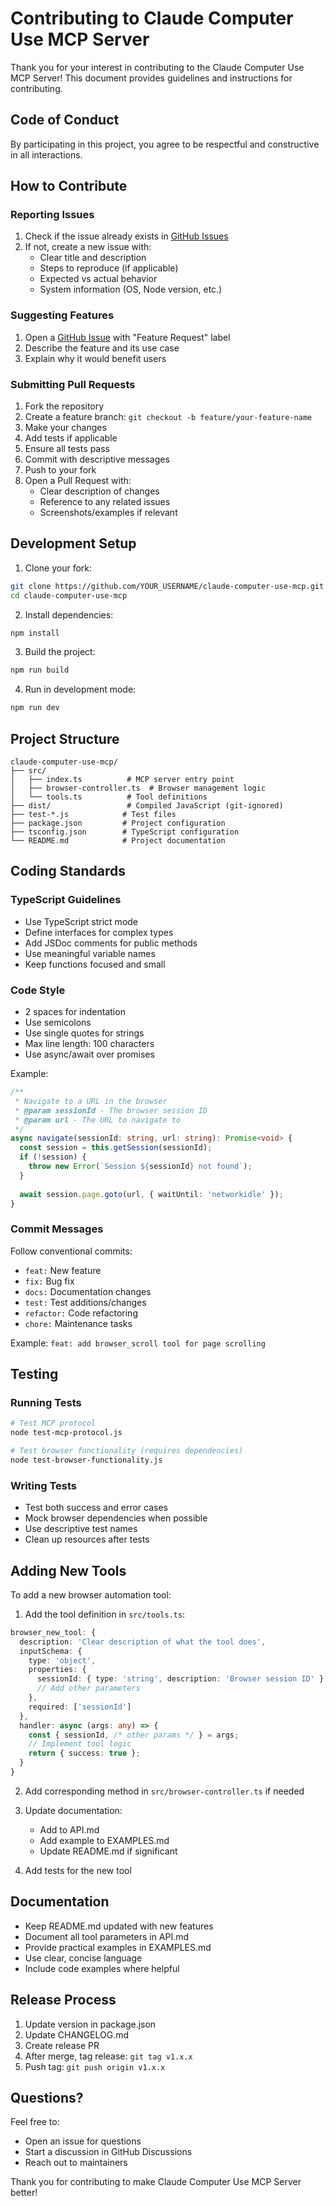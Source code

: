 # Contributing to Claude Computer Use MCP Server

Thank you for your interest in contributing to the Claude Computer Use MCP Server! This document provides guidelines and instructions for contributing.

## Code of Conduct

By participating in this project, you agree to be respectful and constructive in all interactions.

## How to Contribute

### Reporting Issues

1. Check if the issue already exists in [GitHub Issues](https://github.com/lukethompson/claude-computer-use-mcp/issues)
2. If not, create a new issue with:
   - Clear title and description
   - Steps to reproduce (if applicable)
   - Expected vs actual behavior
   - System information (OS, Node version, etc.)

### Suggesting Features

1. Open a [GitHub Issue](https://github.com/lukethompson/claude-computer-use-mcp/issues) with "Feature Request" label
2. Describe the feature and its use case
3. Explain why it would benefit users

### Submitting Pull Requests

1. Fork the repository
2. Create a feature branch: `git checkout -b feature/your-feature-name`
3. Make your changes
4. Add tests if applicable
5. Ensure all tests pass
6. Commit with descriptive messages
7. Push to your fork
8. Open a Pull Request with:
   - Clear description of changes
   - Reference to any related issues
   - Screenshots/examples if relevant

## Development Setup

1. Clone your fork:
```bash
git clone https://github.com/YOUR_USERNAME/claude-computer-use-mcp.git
cd claude-computer-use-mcp
```

2. Install dependencies:
```bash
npm install
```

3. Build the project:
```bash
npm run build
```

4. Run in development mode:
```bash
npm run dev
```

## Project Structure

```
claude-computer-use-mcp/
├── src/
│   ├── index.ts          # MCP server entry point
│   ├── browser-controller.ts  # Browser management logic
│   └── tools.ts          # Tool definitions
├── dist/                 # Compiled JavaScript (git-ignored)
├── test-*.js            # Test files
├── package.json         # Project configuration
├── tsconfig.json        # TypeScript configuration
└── README.md            # Project documentation
```

## Coding Standards

### TypeScript Guidelines

- Use TypeScript strict mode
- Define interfaces for complex types
- Add JSDoc comments for public methods
- Use meaningful variable names
- Keep functions focused and small

### Code Style

- 2 spaces for indentation
- Use semicolons
- Use single quotes for strings
- Max line length: 100 characters
- Use async/await over promises

Example:
```typescript
/**
 * Navigate to a URL in the browser
 * @param sessionId - The browser session ID
 * @param url - The URL to navigate to
 */
async navigate(sessionId: string, url: string): Promise<void> {
  const session = this.getSession(sessionId);
  if (!session) {
    throw new Error(`Session ${sessionId} not found`);
  }
  
  await session.page.goto(url, { waitUntil: 'networkidle' });
}
```

### Commit Messages

Follow conventional commits:
- `feat:` New feature
- `fix:` Bug fix
- `docs:` Documentation changes
- `test:` Test additions/changes
- `refactor:` Code refactoring
- `chore:` Maintenance tasks

Example: `feat: add browser_scroll tool for page scrolling`

## Testing

### Running Tests

```bash
# Test MCP protocol
node test-mcp-protocol.js

# Test browser functionality (requires dependencies)
node test-browser-functionality.js
```

### Writing Tests

- Test both success and error cases
- Mock browser dependencies when possible
- Use descriptive test names
- Clean up resources after tests

## Adding New Tools

To add a new browser automation tool:

1. Add the tool definition in `src/tools.ts`:
```typescript
browser_new_tool: {
  description: 'Clear description of what the tool does',
  inputSchema: {
    type: 'object',
    properties: {
      sessionId: { type: 'string', description: 'Browser session ID' },
      // Add other parameters
    },
    required: ['sessionId']
  },
  handler: async (args: any) => {
    const { sessionId, /* other params */ } = args;
    // Implement tool logic
    return { success: true };
  }
}
```

2. Add corresponding method in `src/browser-controller.ts` if needed

3. Update documentation:
   - Add to API.md
   - Add example to EXAMPLES.md
   - Update README.md if significant

4. Add tests for the new tool

## Documentation

- Keep README.md updated with new features
- Document all tool parameters in API.md
- Provide practical examples in EXAMPLES.md
- Use clear, concise language
- Include code examples where helpful

## Release Process

1. Update version in package.json
2. Update CHANGELOG.md
3. Create release PR
4. After merge, tag release: `git tag v1.x.x`
5. Push tag: `git push origin v1.x.x`

## Questions?

Feel free to:
- Open an issue for questions
- Start a discussion in GitHub Discussions
- Reach out to maintainers

Thank you for contributing to make Claude Computer Use MCP Server better!